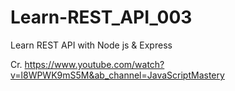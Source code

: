 # Learn-REST_API_003
Learn REST API with Node js &amp; Express 

Cr. https://www.youtube.com/watch?v=l8WPWK9mS5M&ab_channel=JavaScriptMastery
